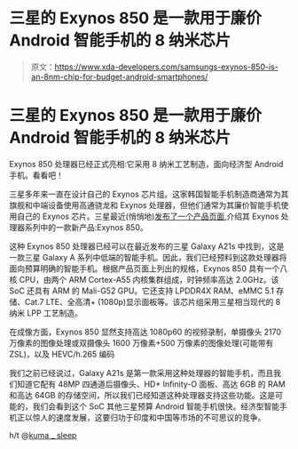 # 三星的 Exynos 850 是一款用于廉价 Android 智能手机的 8 纳米芯片

> 原文：<https://www.xda-developers.com/samsungs-exynos-850-is-an-8nm-chip-for-budget-android-smartphones/>

# 三星的 Exynos 850 是一款用于廉价 Android 智能手机的 8 纳米芯片

Exynos 850 处理器已经正式亮相:它采用 8 纳米工艺制造，面向经济型 Android 手机。看看吧！

三星多年来一直在设计自己的 Exynos 芯片组。这家韩国智能手机制造商通常为其旗舰和中端设备使用高通骁龙和 Exynos 处理器，但他们通常为其廉价智能手机使用自己的 Exynos 芯片。三星最近(悄悄地)[发布了一个产品页面](https://shop-links.co/link/?exclusive=1&publisher_slug=xda&article_name=Samsung%27s+Exynos+850+is+an+8nm+chip+for+budget+Android+smartphones&article_url=https%3A%2F%2Fwww.xda-developers.com%2Fsamsungs-exynos-850-is-an-8nm-chip-for-budget-android-smartphones%2F&u1=UUxdaUeUpU28517&url=https%3A%2F%2Fwww.samsung.com%2Fsemiconductor%2Fprocessor%2Fmobile-processor%2FS5E3830%2F),介绍其 Exynos 处理器系列中的一款新产品:Exynos 850。

这种 Exynos 850 处理器已经可以在最近发布的三星 Galaxy A21s 中找到，这是一款三星 Galaxy A 系列中低端的智能手机。因此，我们已经预料到这款处理器将面向预算明确的智能手机。根据产品页面上列出的规格，Exynos 850 具有一个八核 CPU，由两个 ARM Cortex-A55 内核集群组成，时钟频率高达 2.0GHz。该 SoC 还具有 ARM 的 Mali-G52 GPU。它还支持 LPDDR4X RAM、eMMC 5.1 存储、Cat.7 LTE、全高清+ (1080p)显示面板等。该芯片组采用三星相当现代的 8 纳米 LPP 工艺制造。

在成像方面，Exynos 850 显然支持高达 1080p60 的视频录制，单摄像头 2170 万像素的图像处理或双摄像头 1600 万像素+500 万像素的图像处理(可能带有 ZSL)，以及 HEVC/h.265 编码

我们之前已经说过，Galaxy A21s 是第一款采用这种处理器的智能手机，而且我们知道它配有 48MP 四通道后摄像头、HD+ Infinity-O 面板、高达 6GB 的 RAM 和高达 64GB 的存储空间，所以我们已经知道这种处理器支持这些功能。这是可能的，我们会看到这个 SoC 其他三星预算 Android 智能手机很快。经济型智能手机正以惊人的速度发展，这要归功于印度和中国等市场的不可思议的竞争。

h/t @[kuma _ sleep](https://twitter.com/Kuma_Sleepy/status/1266281833936728064)